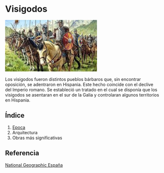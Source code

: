 # Visigodos


![visigodos](img/visigodos.jpg)

Los visigodos fueron distintos pueblos bárbaros que, sin encontrar oposición, se adentraron en Hispania. Este hecho coincide con el declive del Imperio romano. 
Se estableció un tratado en el cual se disponía que los visigodos se asentaran en el sur de la Galia y controlaran algunos territorios en Hispania.

## Índice
1. [Epoca](epoca.md)
2. Arquitectura
3. Obras más significativas

## Referencia
[National Geographic España](https://historia.nationalgeographic.com.es/temas/visigodos)


